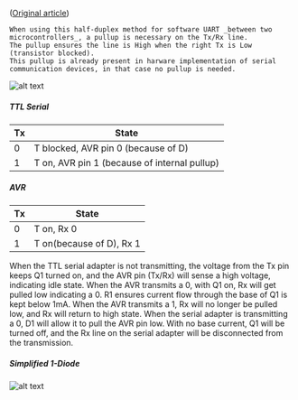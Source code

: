 ([Original article](http://nerdralph.blogspot.com/2014/01/avr-half-duplex-software-uart.html))

```
When using this half-duplex method for software UART _between two microcontrollers_, a pullup is necessary on the Tx/Rx line.
The pullup ensures the line is High when the right Tx is Low (transistor blocked).
This pullup is already present in harware implementation of serial communication devices, in that case no pullup is needed.
```

![alt text](half_duplex_uart.png)

##### TTL Serial

Tx |State 
---|--------
 0 | T blocked, AVR pin 0 (because of D)
 1 | T on, AVR pin 1 (because of internal pullup)


##### AVR
Tx | State
---| -------
 0 | T on, Rx 0
 1 | T on(because of D), Rx 1

When the TTL serial adapter is not transmitting, the voltage from the Tx pin keeps Q1 turned on, and the AVR pin (Tx/Rx) will sense a high voltage, indicating idle state.  When the AVR transmits a 0, with Q1 on, Rx will get pulled low indicating a 0.  R1 ensures current flow through the base of Q1 is kept below 1mA.  When the AVR transmits a 1, Rx will no longer be pulled low, and Rx will return to high state.  When the serial adapter is transmitting a 0, D1 will allow it to pull the AVR pin low.  With no base current, Q1 will be turned off, and the Rx line on the serial adapter will be disconnected from the transmission.

##### Simplified 1-Diode


![alt text](one_wire.png)

